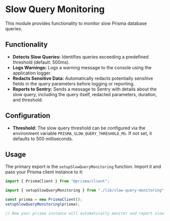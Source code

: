 # Slow Query Monitoring

This module provides functionality to monitor slow Prisma database queries.

## Functionality

- **Detects Slow Queries:** Identifies queries exceeding a predefined threshold (default: 500ms).
- **Logs Warnings:** Logs a warning message to the console using the application logger.
- **Redacts Sensitive Data:** Automatically redacts potentially sensitive fields in the query parameters before logging or reporting.
- **Reports to Sentry:** Sends a message to Sentry with details about the slow query, including the query itself, redacted parameters, duration, and threshold.

## Configuration

- **Threshold:** The slow query threshold can be configured via the environment variable `PRISMA_SLOW_QUERY_THRESHOLD_MS`. If not set, it defaults to 500 milliseconds.

## Usage

The primary export is the `setupSlowQueryMonitoring` function. Import it and pass your Prisma client instance to it:

```typescript
import { PrismaClient } from "@prisma/client";

import { setupSlowQueryMonitoring } from "./lib/slow-query-monitoring";

const prisma = new PrismaClient();
setupSlowQueryMonitoring(prisma);

// Now your prisma instance will automatically monitor and report slow queries.
```

